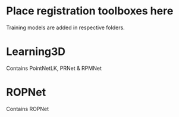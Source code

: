 # Place registration toolboxes here
Training models are added in respective folders.
# Learning3D
Contains PointNetLK, PRNet & RPMNet

# ROPNet
Contains ROPNet
